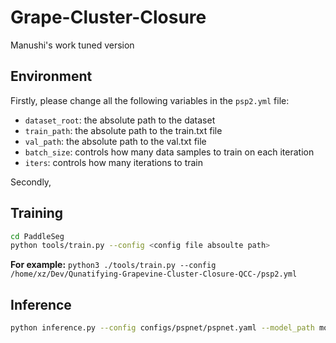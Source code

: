# Grape-Cluster-Closure
Manushi's work tuned version

## Environment
Firstly, please change all the following variables in the `psp2.yml` file:
- `dataset_root`: the absolute path to the dataset
- `train_path`: the absolute path to the train.txt file
- `val_path`: the absolute path to the val.txt file
- `batch_size`: controls how many data samples to train on each iteration
- `iters`: controls how many iterations to train

Secondly,


## Training

```bash
cd PaddleSeg
python tools/train.py --config <config file absoulte path>
```

**For example:** `python3 ./tools/train.py --config /home/xz/Dev/Qunatifying-Grapevine-Cluster-Closure-QCC-/psp2.yml`

## Inference

```bash
python inference.py --config configs/pspnet/pspnet.yaml --model_path models/pspnet/best_model/model.pdparams --image_path data/example.jpg --save_dir results
```